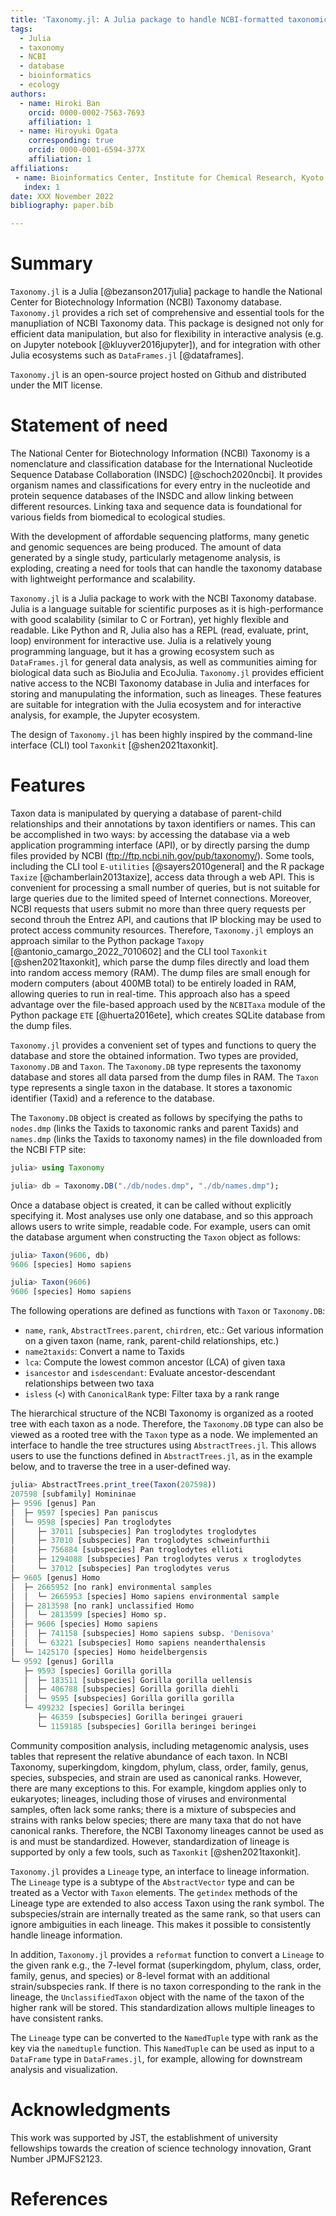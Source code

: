 ```yaml
---
title: 'Taxonomy.jl: A Julia package to handle NCBI-formatted taxonomic databases'
tags:
  - Julia
  - taxonomy
  - NCBI
  - database
  - bioinformatics
  - ecology
authors:
  - name: Hiroki Ban
    orcid: 0000-0002-7563-7693
    affiliation: 1
  - name: Hiroyuki Ogata
    corresponding: true
    orcid: 0000-0001-6594-377X
    affiliation: 1
affiliations:
 - name: Bioinformatics Center, Institute for Chemical Research, Kyoto University, Gokasho, Uji, Kyoto, 611-0011, Japan 
   index: 1
date: XXX November 2022
bibliography: paper.bib

---
```


# Summary

`Taxonomy.jl` is a Julia [@bezanson2017julia] package to handle the National Center for Biotechnology Information (NCBI) Taxonomy database. `Taxonomy.jl` provides a rich set of comprehensive and essential tools for the manupliation of NCBI Taxonomy data. This package is designed not only for efficient data manipulation, but also for flexibility in interactive analysis (e.g. on Jupyter notebook [@kluyver2016jupyter]), and for integration with other Julia ecosystems such as `DataFrames.jl` [@dataframes].

`Taxonomy.jl` is an open-source project hosted on Github and distributed under the MIT license.

# Statement of need

The National Center for Biotechnology Information (NCBI) Taxonomy is a nomenclature and classification database for the International Nucleotide Sequence Database Collaboration (INSDC) [@schoch2020ncbi]. It provides organism names and classifications for every entry in the nucleotide and protein sequence databases of the INSDC and allow linking between different resources. Linking taxa and sequence data is foundational for various fields from biomedical to ecological studies.

With the development of affordable sequencing platforms, many genetic and genomic sequences are being produced. The amount of data generated by a single study, particularly metagenome analysis, is exploding, creating a need for tools that can handle the taxonomy database with lightweight performance and scalability.

`Taxonomy.jl` is a Julia package to work with the NCBI Taxonomy database. Julia is a language suitable for scientific purposes as it is high-performance with good scalability (similar to C or Fortran), yet highly flexible and readable. Like Python and R, Julia also has a REPL (read, evaluate, print, loop) environment for interactive use. Julia is a relatively young programming language, but it has a growing ecosystem such as `DataFrames.jl` for general data analysis, as well as communities aiming for biological data such as BioJulia and EcoJulia. `Taxonomy.jl` provides efficient native access to the NCBI Taxonomy database in Julia and interfaces for storing and manupulating the information, such as lineages. These features are suitable for integration with the Julia ecosystem and for interactive analysis, for example, the Jupyter ecosystem.

The design of `Taxonomy.jl` has been highly inspired by the command-line interface (CLI) tool `Taxonkit` [@shen2021taxonkit].

# Features

Taxon data is manipulated by querying a database of parent-child relationships and their annotations by taxon identifiers or names. This can be accomplished in two ways: by accessing the database via a web application programming interface (API), or by directly parsing the dump files provided by NCBI (ftp://ftp.ncbi.nih.gov/pub/taxonomy/). Some tools, including the CLI tool `E-utilities` [@sayers2010general] and the R package `Taxize` [@chamberlain2013taxize], access data through a web API. This is convenient for processing a small number of queries, but is not suitable for large queries due to the limited speed of Internet connections. Moreover, NCBI requests that users submit no more than three query requests per second throuh the Entrez API, and cautions that IP blocking may be used to protect access community resources. Therefore, `Taxonomy.jl` employs an approach similar to the Python package `Taxopy` [@antonio_camargo_2022_7010602] and the CLI tool `Taxonkit` [@shen2021taxonkit], which parse the dump files directly and load them into random access memory (RAM). The dump files are small enough for modern computers (about 400MB total) to be entirely loaded in RAM, allowing queries to run in real-time. This approach also has a speed advantage over the file-based approach used by the `NCBITaxa` module of the Python package `ETE` [@huerta2016ete], which creates SQLite database from the dump files.

`Taxonomy.jl` provides a convenient set of types and functions to query the database and store the obtained information. Two types are provided, `Taxonomy.DB` and `Taxon`. The `Taxonomy.DB` type represents the taxonomy database and stores all data parsed from the dump files in RAM. The `Taxon` type represents a single taxon in the database. It stores a taxonomic identifier (Taxid) and a reference to the database.

The `Taxonomy.DB` object is created as follows by specifying the paths to `nodes.dmp` (links the Taxids to taxonomic ranks and parent Taxids) and `names.dmp` (links the Taxids to taxonomy names) in the file downloaded from the NCBI FTP site:

```julia
julia> using Taxonomy

julia> db = Taxonomy.DB("./db/nodes.dmp", "./db/names.dmp");
```

Once a database object is created, it can be called without explicitly specifying it. Most analyses use only one database, and so this approach allows users to write simple, readable code. For example, users can omit the database argument when constructing the `Taxon` object as follows:

```julia
julia> Taxon(9606, db)
9606 [species] Homo sapiens

julia> Taxon(9606)
9606 [species] Homo sapiens
```

The following operations are defined as functions with `Taxon` or `Taxonomy.DB`:
- `name`, `rank`, `AbstractTrees.parent`, `chirdren`, etc.: Get various information on a given taxon (name, rank, parent-child relationships, etc.)
- `name2taxids`: Convert a name to Taxids
- `lca`: Compute the lowest common ancestor (LCA) of given taxa
- `isancestor` and `isdescendant`: Evaluate ancestor-descendant relationships between two taxa
- `isless` (`<`) with `CanonicalRank` type: Filter taxa by a rank range

The hierarchical structure of the NCBI Taxonomy is organized as a rooted tree with each taxon as a node. Therefore, the `Taxonomy.DB` type can also be viewed as a rooted tree with the `Taxon` type as a node. We implemented an interface to handle the tree structures using `AbstractTrees.jl`. This allows users to use the functions defined in `AbstractTrees.jl`, as in the example below, and to traverse the tree in a user-defined way.

```julia
julia> AbstractTrees.print_tree(Taxon(207598))
207598 [subfamily] Homininae
├─ 9596 [genus] Pan
│  ├─ 9597 [species] Pan paniscus
│  └─ 9598 [species] Pan troglodytes
│     ├─ 37011 [subspecies] Pan troglodytes troglodytes
│     ├─ 37010 [subspecies] Pan troglodytes schweinfurthii
│     ├─ 756884 [subspecies] Pan troglodytes ellioti
│     ├─ 1294088 [subspecies] Pan troglodytes verus x troglodytes
│     └─ 37012 [subspecies] Pan troglodytes verus
├─ 9605 [genus] Homo
│  ├─ 2665952 [no rank] environmental samples
│  │  └─ 2665953 [species] Homo sapiens environmental sample
│  ├─ 2813598 [no rank] unclassified Homo
│  │  └─ 2813599 [species] Homo sp.
│  ├─ 9606 [species] Homo sapiens
│  │  ├─ 741158 [subspecies] Homo sapiens subsp. 'Denisova'
│  │  └─ 63221 [subspecies] Homo sapiens neanderthalensis
│  └─ 1425170 [species] Homo heidelbergensis
└─ 9592 [genus] Gorilla
   ├─ 9593 [species] Gorilla gorilla
   │  ├─ 183511 [subspecies] Gorilla gorilla uellensis
   │  ├─ 406788 [subspecies] Gorilla gorilla diehli
   │  └─ 9595 [subspecies] Gorilla gorilla gorilla
   └─ 499232 [species] Gorilla beringei
      ├─ 46359 [subspecies] Gorilla beringei graueri
      └─ 1159185 [subspecies] Gorilla beringei beringei
```

Community composition analysis, including metagenomic analysis, uses tables that represent the relative abundance of each taxon. In NCBI Taxonomy, superkingdom, kingdom, phylum, class, order, family, genus, species, subspecies, and strain are used as canonical ranks. However, there are many exceptions to this. For example, kingdom applies only to eukaryotes; lineages, including those of viruses and environmental samples, often lack some ranks; there is a mixture of subspecies and strains with ranks below species; there are many taxa that do not have canonical ranks. Therefore, the NCBI Taxonomy lineages cannot be used as is and must be standardized. However, standardization of lineage is supported by only a few tools, such as `Taxonkit` [@shen2021taxonkit].

`Taxonomy.jl` provides a `Lineage` type, an interface to lineage information. The `Lineage` type is a subtype of the `AbstractVector` type and can be treated as a Vector with `Taxon` elements. The `getindex` methods of the Lineage type are extended to also access Taxon using the rank symbol. The subspecies/strain are internally treated as the same rank, so that users can ignore ambiguities in each lineage. This makes it possible to consistently handle lineage information.

In addition, `Taxonomy.jl` provides a `reformat` function to convert a `Lineage` to the given rank e.g., the 7-level format (superkingdom, phylum, class, order, family, genus, and species) or 8-level format with an additional strain/subspecies rank. If there is no taxon corresponding to the rank in the lineage, the `UnclassifiedTaxon` object with the name of the taxon of the higher rank will be stored. This standardization allows multiple lineages to have consistent ranks.

The `Lineage` type can be converted to the `NamedTuple` type with rank as the key via the `namedtuple` function. This `NamedTuple` can be used as input to a `DataFrame` type in `DataFrames.jl`, for example, allowing for downstream analysis and visualization.

# Acknowledgments

This work was supported by JST, the establishment of university fellowships towards the creation of science technology innovation, Grant Number JPMJFS2123.

# References
